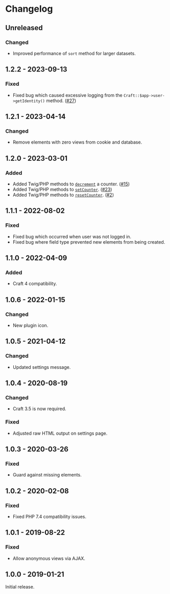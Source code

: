 # Changelog

## Unreleased

### Changed
- Improved performance of `sort` method for larger datasets.

## 1.2.2 - 2023-09-13

### Fixed
- Fixed bug which caused excessive logging from the `Craft::$app->user->getIdentity()` method. ([#27](https://github.com/doublesecretagency/craft-viewcount/issues/27))

## 1.2.1 - 2023-04-14

### Changed
- Remove elements with zero views from cookie and database.

## 1.2.0 - 2023-03-01

### Added
- Added Twig/PHP methods to [`decrement`](https://plugins.doublesecretagency.com/view-count/how-to-decrement-the-counter/) a counter. ([#15](https://github.com/doublesecretagency/craft-viewcount/issues/15))
- Added Twig/PHP methods to [`setCounter`](https://plugins.doublesecretagency.com/view-count/setting-or-resetting-a-counter/). ([#23](https://github.com/doublesecretagency/craft-viewcount/issues/23))
- Added Twig/PHP methods to [`resetCounter`](https://plugins.doublesecretagency.com/view-count/setting-or-resetting-a-counter/). ([#2](https://github.com/doublesecretagency/craft-viewcount/issues/2))

## 1.1.1 - 2022-08-02

### Fixed
- Fixed bug which occurred when user was not logged in.
- Fixed bug where field type prevented new elements from being created.

## 1.1.0 - 2022-04-09

### Added
- Craft 4 compatibility.

## 1.0.6 - 2022-01-15

### Changed
- New plugin icon.

## 1.0.5 - 2021-04-12

### Changed
- Updated settings message.

## 1.0.4 - 2020-08-19

### Changed
- Craft 3.5 is now required.

### Fixed
- Adjusted raw HTML output on settings page.

## 1.0.3 - 2020-03-26

### Fixed
- Guard against missing elements.

## 1.0.2 - 2020-02-08

### Fixed
- Fixed PHP 7.4 compatibility issues.

## 1.0.1 - 2019-08-22

### Fixed
- Allow anonymous views via AJAX.

## 1.0.0 - 2019-01-21

Initial release.
